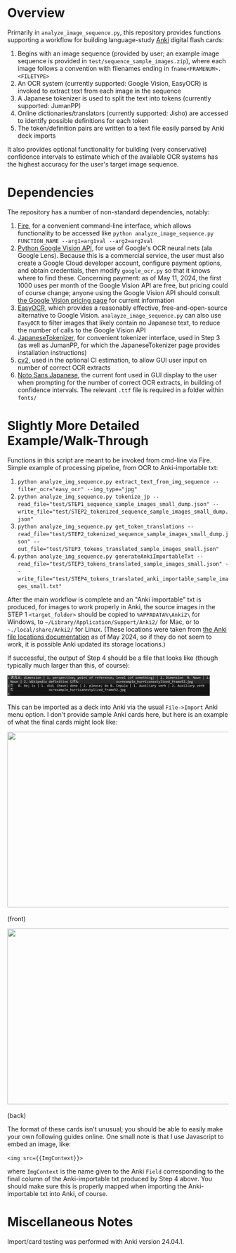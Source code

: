 # Overview

Primarily in `analyze_image_sequence.py`, this repository provides functions supporting a workflow for building language-study [Anki](https://apps.ankiweb.net/) digital flash cards:

1. Begins with an image sequence (provided by user; an example image sequence is provided in `test/sequence_sample_images.zip`), where each image follows a convention with filenames ending in `fname<FRAMENUM>.<FILETYPE>`
2. An OCR system (currently supported: Google Vision, EasyOCR) is invoked to extract text from each image in the sequence
3. A Japanese tokenizer is used to split the text into tokens (currently supported: JumanPP)
4. Online dictionaries/translators (currently supported: Jisho) are accessed to identify possible definitions for each token
5. The token/definition pairs are written to a text file easily parsed by Anki deck imports

It also provides optional functionality for building (very conservative) confidence intervals to estimate which of the available OCR systems has the
highest accuracy for the user's target image sequence.

# Dependencies

The repository has a number of non-standard dependencies, notably:

1. [Fire](https://google.github.io/python-fire/guide/), for a convenient command-line interface, which allows functionality to be accessed like `python analyze_image_sequence.py FUNCTION_NAME --arg1=arg1val --arg2=arg2val`
2. [Python Google Vision API](https://codelabs.developers.google.com/codelabs/cloud-vision-api-python/#1), for use of Google's OCR neural nets (ala Google Lens). Because this is a commercial service, the user must also create a Google Cloud developer account, configure payment options, and obtain credentials, then modify `google_ocr.py` so that it knows where to find these. Concerning payment: as of May 11, 2024, the first 1000 uses per month of the Google Vision API are free, but pricing could of course change; anyone using the Google Vision API should consult [the Google Vision pricing page](https://cloud.google.com/vision/pricing) for current information
3. [EasyOCR](https://github.com/JaidedAI/EasyOCR), which provides a reasonably effective, free-and-open-source alternative to Google Vision. `analayze_image_sequence.py` can also use `EasyOCR` to filter images that likely contain no Japanese text, to reduce the number of calls to the Google Vision API
4. [JapaneseTokenizer](https://pypi.org/project/JapaneseTokenizer/), for convenient tokenizer interface, used in Step 3 (as well as JumanPP, for which the JapaneseTokenizer page provides installation instructions)
5. [cv2](https://pypi.org/project/opencv-python/), used in the optional CI estimation, to allow GUI user input on number of correct OCR extracts
6. [Noto Sans Japanese](https://fonts.google.com/noto/specimen/Noto+Sans+JP), the current font used in GUI display to the user when prompting for the number of correct OCR extracts, in building of confidence intervals. The relevant `.ttf` file is required in a folder within `fonts/`

# Slightly More Detailed Example/Walk-Through

Functions in this script are meant to be invoked from cmd-line via Fire. Simple example of processing pipeline, from OCR to Anki-importable txt:

1. `python analyze_img_sequence.py extract_text_from_img_sequence --filter_ocr="easy_ocr" --img_type="jpg"`
2. `python analyze_img_sequence.py tokenize_jp --read_file="test/STEP1_sequence_sample_images_small_dump.json" --write_file="test/STEP2_tokenized_sequence_sample_images_small_dump.json"`
3. `python analyze_img_sequence.py get_token_translations --read_file="test/STEP2_tokenized_sequence_sample_images_small_dump.json" --out_file="test/STEP3_tokens_translated_sample_images_small.json"`
4. `python analyze_img_sequence.py generateAnkiImportableTxt --read_file="test/STEP3_tokens_translated_sample_images_small.json" --write_file="test/STEP4_tokens_translated_anki_importable_sample_images_small.txt"`

After the main workflow is complete and an "Anki importable" txt is produced, for images to work properly in Anki, the source images in the STEP 1 `<target_folder>` should be copied to `%APPADATA%\Anki2\` for Windows, to `~/Library/Application/Support/Anki2/` for Mac, or to `~./local/share/Anki2/` for Linux. (These locations were taken from [the Anki file locations documentation](https://docs.ankiweb.net/files.html#file-locations) as of May 2024, so if they do not seem to work, it is possible Anki updated its storage locations.)

If successful, the output of Step 4 should be a file that looks like (though typically much larger than this, of course):

<img src='.github/images/example_anki_importable_txt.jpg' width=461px height=47px>

This can be imported as a deck into Anki via the usual `File->Import` Anki menu option. I don't provide sample Anki cards here, but here is an example of what the final cards might look like:

[//]: # "<img src='.github/images/example_anki_card_front.jpg' width=540px height=400px>"

<img src='https://i.imgur.com/jtBn7Ig.jpg' width=540px height=400px>

(front)

[//]: # "<img src='.github/images/example_anki_card_back.jpg' width=540px height=400px>"

<img src='https://i.imgur.com/gl0YKp9.png' width=540px height=400px>

(back)

The format of these cards isn't unusual; you should be able to easily make your own following guides online. One small note is that I use Javascript to embed an image, like:

`<img src={{ImgContext}}>`

where `ImgContext` is the name given to the Anki `Field` corresponding to the final column of the Anki-importable txt produced by Step 4 above. You should make sure this is properly mapped when importing the Anki-importable txt into Anki, of course.

# Miscellaneous Notes

Import/card testing was performed with Anki version 24.04.1.
